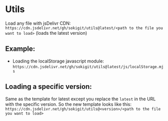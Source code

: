 # Utils
Load any file with jsDelivr CDN: `https://cdn.jsdelivr.net/gh/sokigit/utils@latest/<path to the file you want to load>` (loads the latest version)
## Example:
- Loading the localStorage javascript module: `https://cdn.jsdelivr.net/gh/sokigit/utils@latest/js/localStorage.mjs`
## Loading a specific version:
Same as the template for latest except you replace the `latest` in the URL with the specific version.
So the new template looks like this: `https://cdn.jsdelivr.net/gh/sokigit/utils@<version>/<path to the file you want to load>`
